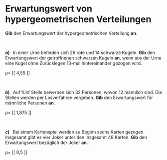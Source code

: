 <!--
version:  0.0.1

language: de

@style
input {
    text-align: center;
}
@end

formula: \carry   \textcolor{red}{\scriptsize #1}
formula: \digit   \rlap{\carry{#1}}\phantom{#2}#2
formula: \permil  \text{‰}

import: https://raw.githubusercontent.com/LiaTemplates/Tikz-Jax/main/README.md

script: https://cdn.jsdelivr.net/gh/LiaTemplates/Tikz-Jax@main/dist/index.js


tags: Hypergeometrische Verteilung, Erwartungswert, sehr leicht, sehr niedrig, Angeben

comment: Wie groß wäre der Erwartungswert für die beschriebene Binomialverteilung?

author: Martin Lommatzsch

-->




# Erwartungswert von hypergeometrischen Verteilungen

**Gib** den Erwartungswert der hypergeometrischen Verteilung **an**.

<br>

__$a)\;\;$__ In einer Urne befinden sich $26$ rote und $14$ schwarze Kugeln. **Gib** den Erwartungswert der getroffnenen schwarzen Kugeln **an**, wenn aus der Urne eine Kugel ohne Zurücklegen $13$-mal hintereinander gezogen wird.

$\mu =$ [[  4,55  ]]

<br>

__$b)\;\;$__ Auf fünf Stelle bewerben sich $32$ Personen, wovon $12$ männlich sind. Die Stellen werden per Losverfahren vergeben. **Gib** den Erwartungswert für männliche Personen **an**.

$\mu =$ [[  1,875 ]]

<br>

__$c)\;\;$__ Bei einem Kartenspiel werden zu Beginn sechs Karten gezogen. Insgesamt gibt es vier Joker unter den insgesamt $48$ Karten. **Gib** den Erwartungswert bezüglich der Joker **an**.

$\mu =$ [[  0,5   ]]


<br>
<br>
<br>
<br>
<br>